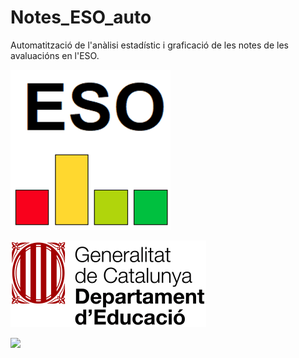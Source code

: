 # Notes_ESO_auto
Automatització de l'anàlisi estadístic i graficació de les notes de les avaluacións en l'ESO.

![](https://github.com/josepACTG/Notes_ESO_auto/blob/main/www/Icon.png)

![](https://github.com/josepACTG/Notes_ESO_auto/blob/main/www/departament_educacio.jpg)

![](https://github.com/josepACTG/Notes_ESO_auto/blob/main/www/a1.gif)



